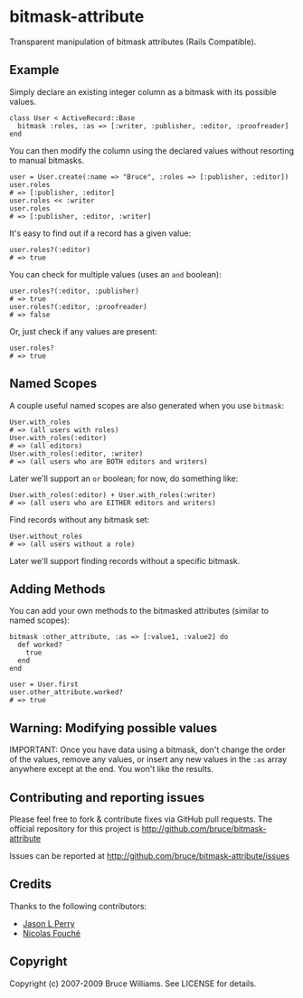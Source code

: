bitmask-attribute
=================

Transparent manipulation of bitmask attributes (Rails Compatible).

Example
-------

Simply declare an existing integer column as a bitmask with its possible
values.

    class User < ActiveRecord::Base
      bitmask :roles, :as => [:writer, :publisher, :editor, :proofreader] 
    end
    
You can then modify the column using the declared values without resorting
to manual bitmasks.
    
    user = User.create(:name => "Bruce", :roles => [:publisher, :editor])
    user.roles
    # => [:publisher, :editor]
    user.roles << :writer
    user.roles
    # => [:publisher, :editor, :writer]
    
It's easy to find out if a record has a given value:

    user.roles?(:editor)
    # => true
    
You can check for multiple values (uses an `and` boolean):

    user.roles?(:editor, :publisher)
    # => true
    user.roles?(:editor, :proofreader)
    # => false

Or, just check if any values are present:

    user.roles?
    # => true

Named Scopes
------------

A couple useful named scopes are also generated when you use
`bitmask`:

    User.with_roles
    # => (all users with roles)
    User.with_roles(:editor)
    # => (all editors)
    User.with_roles(:editor, :writer)
    # => (all users who are BOTH editors and writers)

Later we'll support an `or` boolean; for now, do something like:

    User.with_roles(:editor) + User.with_roles(:writer)
    # => (all users who are EITHER editors and writers)

Find records without any bitmask set:

    User.without_roles
    # => (all users without a role)

Later we'll support finding records without a specific bitmask.

Adding Methods
--------------

You can add your own methods to the bitmasked attributes (similar to
named scopes):

    bitmask :other_attribute, :as => [:value1, :value2] do
      def worked?
        true
      end
    end

    user = User.first
    user.other_attribute.worked?
    # => true


Warning: Modifying possible values
----------------------------------

IMPORTANT: Once you have data using a bitmask, don't change the order
of the values, remove any values, or insert any new values in the `:as`
array anywhere except at the end.  You won't like the results.

Contributing and reporting issues
---------------------------------

Please feel free to fork & contribute fixes via GitHub pull requests.
The official repository for this project is
http://github.com/bruce/bitmask-attribute

Issues can be reported at
http://github.com/bruce/bitmask-attribute/issues

Credits
-------

Thanks to the following contributors:

* [Jason L Perry](http://github.com/ambethia)
* [Nicolas Fouché](http://github.com/nfo)

Copyright
---------

Copyright (c) 2007-2009 Bruce Williams. See LICENSE for details.
